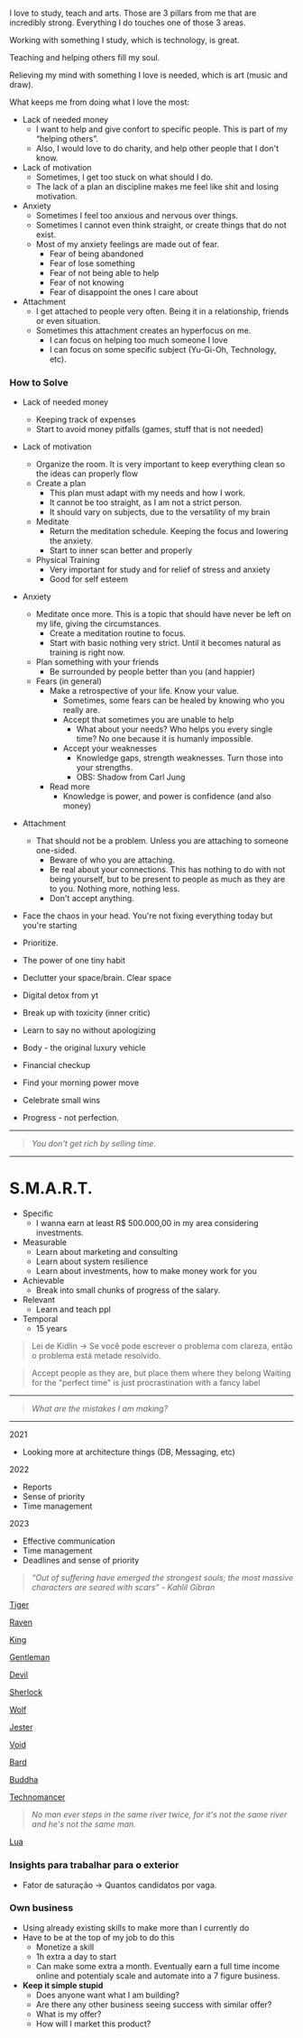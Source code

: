 I love to study, teach and arts. Those are 3 pillars from me that are incredibly strong. Everything I do touches one of those 3 areas.

Working with something I study, which is technology, is great.

Teaching and helping others fill my soul.

Relieving my mind with something I love is needed, which is art (music and draw).

What keeps me from doing what I love the most:

- Lack of needed money
    - I want to help and give confort to specific people. This is part of my “helping others”.
    - Also, I would love to do charity, and help other people that I don't know.
- Lack of motivation
    - Sometimes, I get too stuck on what should I do.
    - The lack of a plan an discipline makes me feel like shit and losing motivation.
- Anxiety
    - Sometimes I feel too anxious and nervous over things.
    - Sometimes I cannot even think straight, or create things that do not exist.
    - Most of my anxiety feelings are made out of fear.
        - Fear of being abandoned
        - Fear of lose something
        - Fear of not being able to help
        - Fear of not knowing
        - Fear of disappoint the ones I care about
- Attachment
    - I get attached to people very often. Being it in a relationship, friends or even situation.
    - Sometimes this attachment creates an hyperfocus on me.
        - I can focus on helping too much someone I love
        - I can focus on some specific subject (Yu-Gi-Oh, Technology, etc).

### How to Solve

- Lack of needed money
    - Keeping track of expenses
    - Start to avoid money pitfalls (games, stuff that is not needed)
- Lack of motivation
    - Organize the room. It is very important to keep everything clean so the ideas can properly flow
    - Create a plan
        - This plan must adapt with my needs and how I work.
        - It cannot be too straight, as I am not a strict person.
        - It should vary on subjects, due to the versatility of my brain
    - Meditate
        - Return the meditation schedule. Keeping the focus and lowering the anxiety.
        - Start to inner scan better and properly
    - Physical Training
        - Very important for study and for relief of stress and anxiety
        - Good for self esteem
- Anxiety
    - Meditate once more. This is a topic that should have never be left on my life, giving the circumstances.
        - Create a meditation routine to focus.
        - Start with basic nothing very strict. Until it becomes natural as training is right now.
    - Plan something with your friends
        - Be surrounded by people better than you (and happier)
    - Fears (in general)
        - Make a retrospective of your life. Know your value.
            - Sometimes, some fears can be healed by knowing who you really are.
            - Accept that sometimes you are unable to help
                - What about your needs? Who helps you every single time? No one because it is humanly impossible.
            - Accept your weaknesses
                - Knowledge gaps, strength weaknesses. Turn those into your strengths.
                - OBS: Shadow from Carl Jung
        - Read more
            - Knowledge is power, and power is confidence (and also money)
- Attachment
    - That should not be a problem. Unless you are attaching to someone one-sided.
        - Beware of who you are attaching.
        - Be real about your connections. This has nothing to do with not being yourself, but to be present to people as much as they are to you. Nothing more, nothing less.
        - Don't accept anything.


- Face the chaos in your head. You're not fixing everything today but you're starting
- Prioritize.
- The power of one tiny habit
- Declutter your space/brain. Clear space
- Digital detox from yt
- Break up with toxicity (inner critic)
- Learn to say no without apologizing
- Body - the original luxury vehicle
- Financial checkup
- Find your morning power move
- Celebrate small wins
- Progress - not perfection.

---

> _You don't get rich by selling time._

---

# S.M.A.R.T.

- Specific
    - I wanna earn at least R$ 500.000,00 in my area considering investments.
- Measurable
    - Learn about marketing and consulting
    - Learn about system resilience
    - Learn about investments, how to make money work for you
- Achievable
    - Break into small chunks of progress of the salary.
- Relevant
    - Learn and teach ppl
- Temporal
    - 15 years

> Lei de Kidlin → Se você pode escrever o problema com clareza, então o problema está metade resolvido.

 > Accept people as they are, but place them where they belong
> Waiting for the "perfect time" is just procrastination with a fancy label

---

> _What are the mistakes I am making?_

---

2021

- Looking more at architecture things (DB, Messaging, etc)

2022

- Reports
- Sense of priority
- Time management

2023

- Effective communication
- Time management
- Deadlines and sense of priority

> _“Out of suffering have emerged the strongest souls; the most massive characters are seared with scars” - Kahlil Gibran_

[Tiger](https://www.notion.so/Tiger-19bd53da9a0b441887d028ad6fa3b029?pvs=21)

[Raven](https://www.notion.so/Raven-3ed13d280f1849f58f3e89c855f99486?pvs=21)

[King](https://www.notion.so/King-b09c5a1978804e9a852b3100d7bc7b8e?pvs=21)

[Gentleman](https://www.notion.so/Gentleman-6e2989fea7dd42979e92992e8500a258?pvs=21)

[Devil](https://www.notion.so/Devil-c5e35da0eb334b49b03842cacf3a2307?pvs=21)

[Sherlock](https://www.notion.so/Sherlock-98a346d6806448dd8de1d93e74c8d79d?pvs=21)

[Wolf](https://www.notion.so/Wolf-e4471ff5d9a64990bc88694d092a2663?pvs=21)

[Jester](https://www.notion.so/Jester-4c7bcd05db1a4333ab344e1a21470d21?pvs=21)

[Void](https://www.notion.so/Void-c67d504f54974044be7de307e588f485?pvs=21)

[Bard](https://www.notion.so/Bard-607f47f1a3904d41a236515be7c238a2?pvs=21)

[Buddha](https://www.notion.so/Buddha-0ffe6718a3b346aaa0f3c1996bd7a06c?pvs=21)

[Technomancer](https://www.notion.so/Technomancer-d87bedbc33c945fdbd1dbc84fd02da6f?pvs=21)

> _No man ever steps in the same river twice, for it's not the same river and he's not the same man._

[Lua](https://www.notion.so/Lua-a3c15e596085402e9a134f4f9e04a290?pvs=21)


### Insights para trabalhar para o exterior

- Fator de saturação → Quantos candidatos por vaga.

### Own business

- Using already existing skills to make more than I currently do
- Have to be at the top of my job to do this
    - Monetize a skill
    - 1h extra a day to start
    - Can make some extra a month. Eventually earn a full time income online and potentialy scale and automate into a 7 figure business.
- **Keep it simple stupid**
    - Does anyone want what I am building?
    - Are there any other business seeing success with similar offer?
    - What is my offer?
    - How will I market this product?